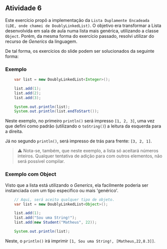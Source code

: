 ## Atividade 6

Este exercício propõ a implementação da `Lista Duplamente Encadeada (LDE, onde chamei de DoublyLinkedList)`. O objetivo era transformar a Lista desenvolvida em sala de aula numa lista mais genérica, utilizando a classe `Object`. Porém, da mesma forma do exercício passado, resolvi utilizar do recurso de _Generics_ da linguagem.

De tal forma, os exercícios do slide podem ser solucionados da seguinte forma:

### Exemplo

```java
    var list = new DoublyLinkedList<Integer>();

    list.add(1);
    list.add(2);
    list.add(3);

    System.out.println(list);
    System.out.println(list.endToStart());
```

Neste exemplo, no primeiro `println()` será impresso `[1, 2, 3]`, uma vez que defini como padrão (utilizando o `toString()`) a leitura da esquerda para a direita. 

Já no segundo `println()`, será impresso de trás para frente: `[3, 2, 1]`.

> :warning: Nota-se, também, que neste exemplo, a lista só aceitará números inteiros. Qualquer tentativa de adição para com outros elementos, não será possível compilar.

### Exemplo com Object

Visto que a lista está utilizando o _Generics_, ela facilmente poderia ser instanciada com um tipo específico ou mais 'genérico'. 

```java
    // Aqui, será aceito qualquer tipo de objeto.
    var list = new DoublyLinkedList<Object>();

    list.add(1);
    list.add("Sou uma String!");
    list.add(new Student("Matheus", 22));

    System.out.println(list);
```

Neste, o `println()` irá imprimir `[1, Sou uma String!, [Matheus,22,8.3]]`.